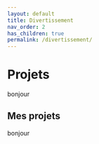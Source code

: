 ```yaml
---
layout: default
title: Divertissement
nav_order: 2
has_children: true
permalink: /divertissement/
---
```


# Projets
bonjour 

## Mes projets
bonjour